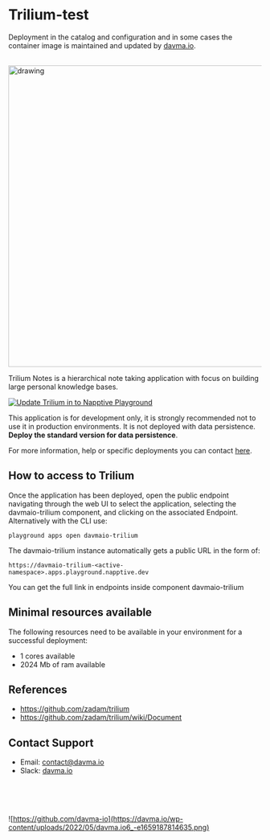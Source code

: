 # Trilium-test

Deployment in the catalog and configuration and in some cases the container image is maintained and updated by [davma.io](mailto:contact@davma.io). 

</br>

<img src="https://github.com/zadam/trilium/wiki/images/screenshot.png" alt="drawing" width="600"/> 

</br>

Trilium Notes is a hierarchical note taking application with focus on building large personal knowledge bases.

[![Update Trilium in to Napptive Playground](https://github.com/davma-io-templates/napptive-template/actions/workflows/trilium-actions.yml/badge.svg)](https://github.com/davma-io-templates/napptive-template/actions/workflows/trilium-actions.yml)

This application is for development only, it is strongly recommended not to use it in production environments. It is not deployed with data persistence. __Deploy the standard version for data persistence__. 

For more information, help or specific deployments you can contact [here](mailto:contact@davma.io).

## How to access to Trilium

Once the application has been deployed, open the public endpoint navigating through the web UI to select the application, selecting the davmaio-trilium component, and clicking on the associated Endpoint. Alternatively with the CLI use:

```
playground apps open davmaio-trilium
```

The davmaio-trilium instance automatically gets a public URL in the form of:

```
https://davmaio-trilium-<active-namespace>.apps.playground.napptive.dev
```

You can get the full link in endpoints inside component davmaio-trilium

## Minimal resources available
The following resources need to be available in your environment for a successful deployment:
- 1 cores available
- 2024 Mb of ram available

## References
* https://github.com/zadam/trilium
* https://github.com/zadam/trilium/wiki/Document

## Contact Support

- Email: [contact@davma.io](mailto:contact@davma.io)
- Slack: [davma.io](https://join.slack.com/t/davmaioespacio/shared_invite/zt-1ad2hnzn6-DdMBvCaOPozfVAHhzvlSVQ)

</br>
</br>
</br>

![https://github.com/davma-io](https://davma.io/wp-content/uploads/2022/05/davma.io6_-e1659187814635.png)
</br>
</br>
</br>